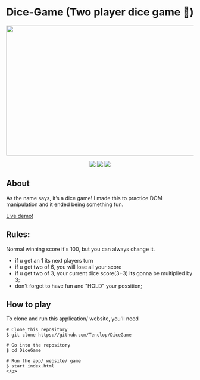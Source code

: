 # Dice-Game (Two player dice game 🎲)

<p align="center">
<img src="https://user-images.githubusercontent.com/34941191/175163638-338a87f1-3a96-46d6-8478-c71eace56b8e.png" width="700" height="350" />
  </p>
 
  <p align="center">
  <img  src="https://img.shields.io/static/v1?message=HTML5&logo=HTML5&labelColor=5c5a5c&color=E34F26&logoColor=E34F26&label=%20&style=plastic">
   <img  src="https://img.shields.io/static/v1?message=css3&logo=css3&labelColor=5c5c5c&color=1572B6&logoColor=1572B6&label=%20&style=plastic">
   <img  src="https://img.shields.io/static/v1?message=JavaScript&logo=JavaScript&labelColor=5c5a5c&color=FEDD00&logoColor=FEDD00&label=%20&style=plastic">
</p>

## About
  <p>
  As the name says, it’s a dice game! I made this to practice DOM manipulation and it ended being something fun.
  
  <a href="https://dice-game-sihlanic.netlify.app">Live demo!</a>
  </p>

## Rules:
Normal winning score it's 100, but you can always change it.

- if u get an 1 its next players turn
- if u get two of 6, you will lose all your score
- if u get two of 3, your current dice score(3+3) its gonna be multiplied by 3;
- don't forget to have fun and "HOLD" your possition;

## How to play

<p> 
  To clone and run this application/ website, you'll need 
  
  ```
  # Clone this repository
  $ git clone https://github.com/Tenclop/DiceGame
  
  # Go into the repository
  $ cd DiceGame
  
  # Run the app/ website/ game
  $ start index.html
  </p>
